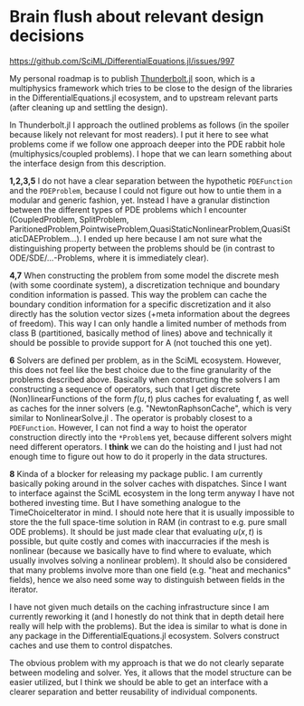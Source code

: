 # Brain flush about relevant design decisions

https://github.com/SciML/DifferentialEquations.jl/issues/997

My personal roadmap is to publish [Thunderbolt.jl](https://github.com/termi-official/Thunderbolt.jl/) soon, which is a multiphysics framework which tries to be close to the design of the libraries in the DifferentialEquations.jl ecosystem, and to upstream relevant parts (after cleaning up and settling the design). 

In Thunderbolt.jl I approach the outlined problems as follows (in the spoiler because likely not relevant for most readers). I put it here to see what problems come if we follow one approach deeper into the PDE rabbit hole (multiphysics/coupled problems). I hope that we can learn something about the interface design from this description.

**1,2,3,5** I do not have a clear separation between the hypothetic `PDEFunction` and the `PDEProblem`, because I could not figure out how to untie them in a modular and generic fashion, yet. Instead I have a granular distinction between the different types of PDE problems which I encounter (CoupledProblem, SplitProblem, ParitionedProblem,PointwiseProblem,QuasiStaticNonlinearProblem,QuasiStaticDAEProblem...). I ended up here because I am not sure what the distinguishing property between the problems should be (in contrast to ODE/SDE/...-Problems, where it is immediately clear).

**4,7** When constructing the problem from some model the discrete mesh (with some coordinate system), a discretization technique and boundary condition information is passed. This way the problem can cache the boundary condition information for a specific discretization and it also directly has the solution vector sizes (+meta information about the degrees of freedom). This way I can only handle a limited number of methods from class B (partitioned, basically method of lines) above and technically it should be possible to provide support for A (not touched this one yet).

**6** Solvers are defined per problem, as in the SciML ecosystem. However, this does not feel like the best choice due to the fine granularity of the problems described above. Basically when constructing the solvers I am constructing a sequence of operators, such that I get discrete (Non)linearFunctions of the form $f(u,t)$ plus caches for evaluating f, as well as caches for the inner solvers (e.g. "NewtonRaphsonCache", which is very similar to NonlinearSolve.jl . The operator is probably closest to a `PDEFunction`. However, I can not find a way to hoist the operator construction directly into the `*Problem`s yet, because different solvers might need different operators. I **think** we can do the hoisting and I just had not enough time to figure out how to do it properly in the data structures.

**8** Kinda of a blocker for releasing my package public. I am currently basically poking around in the solver caches with dispatches. Since I want to interface against the SciML ecosystem in the long term anyway I have not bothered investing time. But I have something analogue to the TimeChoiceIterator in mind. I should note here that it is usually impossible to store the the full space-time solution in RAM (in contrast to e.g. pure small ODE problems). It should be just made clear that evaluating $u(x,t)$ is possible, but quite costly and comes with inaccurracies if the mesh is nonlinear (because we basically have to find where to evaluate, which usually involves solving a nonlinear problem). It should also be considered that many problems involve more than one field (e.g. "heat and mechanics" fields), hence we also need some way to distinguish between fields in the iterator.

I have not given much details on the caching infrastructure since I am currently reworking it (and I honestly do not think that in depth detail here really will help with the problems). But the idea is similar to what is done in any package in the DifferentialEquations.jl ecosystem. Solvers construct caches and use them to control dispatches. 

The obvious problem with my approach is that we do not clearly separate between modeling and solver. Yes, it allows that the model structure can be easier utilized, but I think we should be able to get an interface with a clearer separation and better reusability of individual components.
